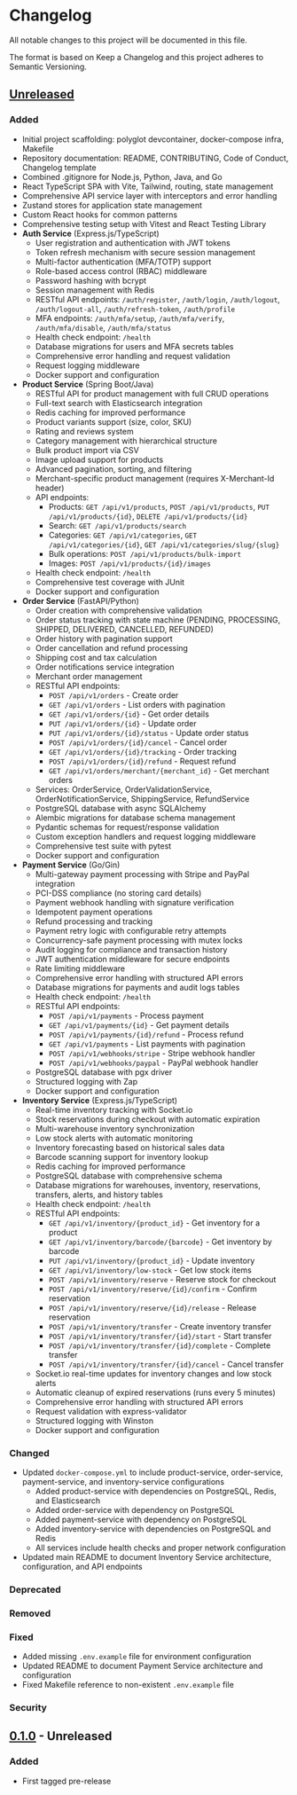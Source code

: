 # Changelog

All notable changes to this project will be documented in this file.

The format is based on Keep a Changelog and this project adheres to Semantic Versioning.

## [Unreleased]

### Added
- Initial project scaffolding: polyglot devcontainer, docker-compose infra, Makefile
- Repository documentation: README, CONTRIBUTING, Code of Conduct, Changelog template
- Combined .gitignore for Node.js, Python, Java, and Go
- React TypeScript SPA with Vite, Tailwind, routing, state management
- Comprehensive API service layer with interceptors and error handling
- Zustand stores for application state management
- Custom React hooks for common patterns
- Comprehensive testing setup with Vitest and React Testing Library
- **Auth Service** (Express.js/TypeScript)
  - User registration and authentication with JWT tokens
  - Token refresh mechanism with secure session management
  - Multi-factor authentication (MFA/TOTP) support
  - Role-based access control (RBAC) middleware
  - Password hashing with bcrypt
  - Session management with Redis
  - RESTful API endpoints: `/auth/register`, `/auth/login`, `/auth/logout`, `/auth/logout-all`, `/auth/refresh-token`, `/auth/profile`
  - MFA endpoints: `/auth/mfa/setup`, `/auth/mfa/verify`, `/auth/mfa/disable`, `/auth/mfa/status`
  - Health check endpoint: `/health`
  - Database migrations for users and MFA secrets tables
  - Comprehensive error handling and request validation
  - Request logging middleware
  - Docker support and configuration
- **Product Service** (Spring Boot/Java)
  - RESTful API for product management with full CRUD operations
  - Full-text search with Elasticsearch integration
  - Redis caching for improved performance
  - Product variants support (size, color, SKU)
  - Rating and reviews system
  - Category management with hierarchical structure
  - Bulk product import via CSV
  - Image upload support for products
  - Advanced pagination, sorting, and filtering
  - Merchant-specific product management (requires X-Merchant-Id header)
  - API endpoints:
    - Products: `GET /api/v1/products`, `POST /api/v1/products`, `PUT /api/v1/products/{id}`, `DELETE /api/v1/products/{id}`
    - Search: `GET /api/v1/products/search`
    - Categories: `GET /api/v1/categories`, `GET /api/v1/categories/{id}`, `GET /api/v1/categories/slug/{slug}`
    - Bulk operations: `POST /api/v1/products/bulk-import`
    - Images: `POST /api/v1/products/{id}/images`
  - Health check endpoint: `/health`
  - Comprehensive test coverage with JUnit
  - Docker support and configuration
- **Order Service** (FastAPI/Python)
  - Order creation with comprehensive validation
  - Order status tracking with state machine (PENDING, PROCESSING, SHIPPED, DELIVERED, CANCELLED, REFUNDED)
  - Order history with pagination support
  - Order cancellation and refund processing
  - Shipping cost and tax calculation
  - Order notifications service integration
  - Merchant order management
  - RESTful API endpoints:
    - `POST /api/v1/orders` - Create order
    - `GET /api/v1/orders` - List orders with pagination
    - `GET /api/v1/orders/{id}` - Get order details
    - `PUT /api/v1/orders/{id}` - Update order
    - `PUT /api/v1/orders/{id}/status` - Update order status
    - `POST /api/v1/orders/{id}/cancel` - Cancel order
    - `GET /api/v1/orders/{id}/tracking` - Order tracking
    - `POST /api/v1/orders/{id}/refund` - Request refund
    - `GET /api/v1/orders/merchant/{merchant_id}` - Get merchant orders
  - Services: OrderService, OrderValidationService, OrderNotificationService, ShippingService, RefundService
  - PostgreSQL database with async SQLAlchemy
  - Alembic migrations for database schema management
  - Pydantic schemas for request/response validation
  - Custom exception handlers and request logging middleware
  - Comprehensive test suite with pytest
  - Docker support and configuration
- **Payment Service** (Go/Gin)
  - Multi-gateway payment processing with Stripe and PayPal integration
  - PCI-DSS compliance (no storing card details)
  - Payment webhook handling with signature verification
  - Idempotent payment operations
  - Refund processing and tracking
  - Payment retry logic with configurable retry attempts
  - Concurrency-safe payment processing with mutex locks
  - Audit logging for compliance and transaction history
  - JWT authentication middleware for secure endpoints
  - Rate limiting middleware
  - Comprehensive error handling with structured API errors
  - Database migrations for payments and audit logs tables
  - Health check endpoint: `/health`
  - RESTful API endpoints:
    - `POST /api/v1/payments` - Process payment
    - `GET /api/v1/payments/{id}` - Get payment details
    - `POST /api/v1/payments/{id}/refund` - Process refund
    - `GET /api/v1/payments` - List payments with pagination
    - `POST /api/v1/webhooks/stripe` - Stripe webhook handler
    - `POST /api/v1/webhooks/paypal` - PayPal webhook handler
  - PostgreSQL database with pgx driver
  - Structured logging with Zap
  - Docker support and configuration
- **Inventory Service** (Express.js/TypeScript)
  - Real-time inventory tracking with Socket.io
  - Stock reservations during checkout with automatic expiration
  - Multi-warehouse inventory synchronization
  - Low stock alerts with automatic monitoring
  - Inventory forecasting based on historical sales data
  - Barcode scanning support for inventory lookup
  - Redis caching for improved performance
  - PostgreSQL database with comprehensive schema
  - Database migrations for warehouses, inventory, reservations, transfers, alerts, and history tables
  - Health check endpoint: `/health`
  - RESTful API endpoints:
    - `GET /api/v1/inventory/{product_id}` - Get inventory for a product
    - `GET /api/v1/inventory/barcode/{barcode}` - Get inventory by barcode
    - `PUT /api/v1/inventory/{product_id}` - Update inventory
    - `GET /api/v1/inventory/low-stock` - Get low stock items
    - `POST /api/v1/inventory/reserve` - Reserve stock for checkout
    - `POST /api/v1/inventory/reserve/{id}/confirm` - Confirm reservation
    - `POST /api/v1/inventory/reserve/{id}/release` - Release reservation
    - `POST /api/v1/inventory/transfer` - Create inventory transfer
    - `POST /api/v1/inventory/transfer/{id}/start` - Start transfer
    - `POST /api/v1/inventory/transfer/{id}/complete` - Complete transfer
    - `POST /api/v1/inventory/transfer/{id}/cancel` - Cancel transfer
  - Socket.io real-time updates for inventory changes and low stock alerts
  - Automatic cleanup of expired reservations (runs every 5 minutes)
  - Comprehensive error handling with structured API errors
  - Request validation with express-validator
  - Structured logging with Winston
  - Docker support and configuration

### Changed
- Updated `docker-compose.yml` to include product-service, order-service, payment-service, and inventory-service configurations
  - Added product-service with dependencies on PostgreSQL, Redis, and Elasticsearch
  - Added order-service with dependency on PostgreSQL
  - Added payment-service with dependency on PostgreSQL
  - Added inventory-service with dependencies on PostgreSQL and Redis
  - All services include health checks and proper network configuration
- Updated main README to document Inventory Service architecture, configuration, and API endpoints

### Deprecated

### Removed

### Fixed
- Added missing `.env.example` file for environment configuration
- Updated README to document Payment Service architecture and configuration
- Fixed Makefile reference to non-existent `.env.example` file

### Security

## [0.1.0] - Unreleased

### Added
- First tagged pre-release

[Unreleased]: https://example.com/compare/v0.1.0...HEAD
[0.1.0]: https://example.com/releases/tag/v0.1.0
